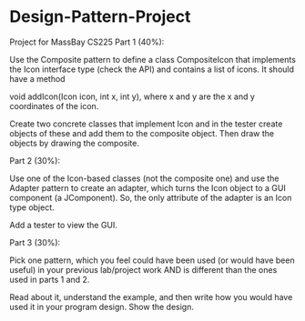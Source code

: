 # Design-Pattern-Project
Project for MassBay CS225
Part 1 (40%):

Use the Composite pattern to define a class CompositeIcon that implements the Icon interface type (check the API) and contains a list of icons. It should have a method

void addIcon(Icon icon, int x, int y), where x and y are the x and y coordinates of the icon.

Create two concrete classes that implement Icon and in the tester create objects of these and add them to the composite object. Then draw the objects by drawing the composite. 

 

Part 2 (30%):

Use one of the Icon-based classes (not the composite one) and use the Adapter pattern to create an adapter, which turns the Icon object to a GUI component (a JComponent). So, the only attribute of the adapter is an Icon type object.

Add a tester to view the GUI.

 

Part 3 (30%): 

Pick one pattern, which you feel could have been used (or would have been useful) in your previous lab/project work AND is different than the ones used in parts 1 and 2. 

Read about it, understand the example, and then write how you would have used it in your program design. Show the design.
